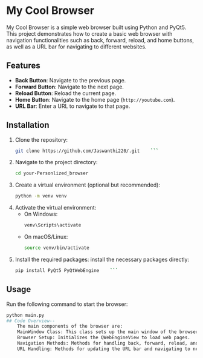# My Cool Browser
My Cool Browser is a simple web browser built using Python and PyQt5. This project demonstrates how to create a basic web browser with navigation functionalities such as back, forward, reload, and home buttons, as well as a URL bar for navigating to different websites.
## Features
- **Back Button**: Navigate to the previous page.
- **Forward Button**: Navigate to the next page.
- **Reload Button**: Reload the current page.
- **Home Button**: Navigate to the home page (`http://youtube.com`).
- **URL Bar**: Enter a URL to navigate to that page.
## Installation
1. Clone the repository:
    ```bash
    git clone https://github.com/Jaswanthi220/.git    ```
2. Navigate to the project directory:
    ```bash
    cd your-Personlized_browser
    ```
3. Create a virtual environment (optional but recommended):
    ```bash
    python -m venv venv
    ```
4. Activate the virtual environment:
    - On Windows:
        ```bash
        venv\Scripts\activate
        ```
    - On macOS/Linux:
        ```bash
        source venv/bin/activate
        ```
5. Install the required packages:
    install the necessary packages directly:
    ```bash
    pip install PyQt5 PyQtWebEngine    ```
## Usage
Run the following command to start the browser:
```bash
python main.py
## Code Overview--
    The main components of the browser are:
    MainWindow Class: This class sets up the main window of the browser, including the navigation bar and URL bar.
    Browser Setup: Initializes the QWebEngineView to load web pages.
    Navigation Methods: Methods for handling back, forward, reload, and home navigation.
    URL Handling: Methods for updating the URL bar and navigating to new URLs.



